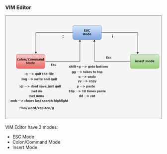 ### VIM Editor

![Alt text](./images/vim.png)


VIM Editor have 3 modes:
* ESC Mode
* Colon/Command Mode
* Insert Mode
